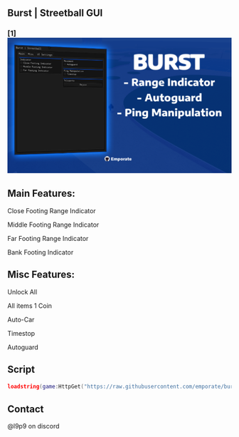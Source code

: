 ## Burst | Streetball GUI

### [1] ![pic1](https://github.com/emporate/burst/blob/main/BURST.png)

## Main Features:

Close Footing Range Indicator

Middle Footing Range Indicator

Far Footing Range Indicator

Bank Footing Indicator

## Misc Features:

Unlock All

All items 1 Coin

Auto-Car 

Timestop

Autoguard

## Script

```lua
loadstring(game:HttpGet("https://raw.githubusercontent.com/emporate/burst/main/main"))()
```
## Contact

@l9p9 on discord
